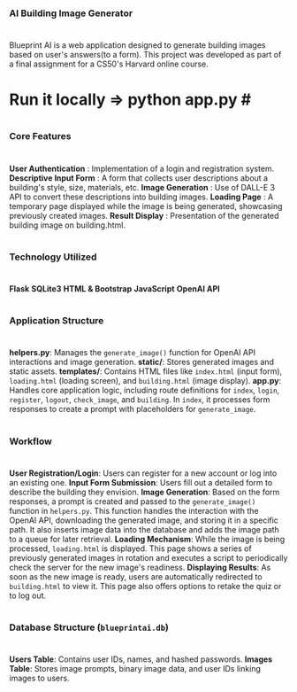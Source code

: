 ### AI Building Image Generator
#
#
Blueprint AI is a web application designed to generate building images based on user's answers(to a form). This project was developed as part of a final assignment for a CS50's Harvard online course.
#
# Run it locally => python app.py #
#
### Core Features
#
**User Authentication** : Implementation of a login and registration system.
**Descriptive Input Form** : A form that collects user descriptions about a building's style, size, materials, etc.
**Image Generation** : Use of DALL-E 3 API to convert these descriptions into building images.
**Loading Page** : A temporary page displayed while the image is being generated, showcasing previously created images.
**Result Display** : Presentation of the generated building image on building.html.
#
### Technology Utilized
#
**Flask**
**SQLite3**
**HTML & Bootstrap**
**JavaScript**
**OpenAI API**
#
### Application Structure
#
**helpers.py**: Manages the `generate_image()` function for OpenAI API interactions and image generation.
**static/**: Stores generated images and static assets.
**templates/**: Contains HTML files like `index.html` (input form), `loading.html` (loading screen), and `building.html` (image display).
**app.py**: Handles core application logic, including route definitions for `index`, `login`, `register`, `logout`, `check_image`, and `building`. In `index`, it processes form responses to create a prompt with placeholders for `generate_image`.
#
### Workflow
#
**User Registration/Login**: Users can register for a new account or log into an existing one.
**Input Form Submission**: Users fill out a detailed form to describe the building they envision.
**Image Generation**: Based on the form responses, a prompt is created and passed to the `generate_image()` function in `helpers.py`. This function handles the interaction with the OpenAI API, downloading the generated image, and storing it in a specific path. It also inserts image data into the database and adds the image path to a queue for later retrieval.
**Loading Mechanism**: While the image is being processed, `loading.html` is displayed. This page shows a series of previously generated images in rotation and executes a script to periodically check the server for the new image's readiness.
**Displaying Results**: As soon as the new image is ready, users are automatically redirected to `building.html` to view it. This page also offers options to retake the quiz or to log out.
#
### Database Structure (`blueprintai.db`)
#
**Users Table**: Contains user IDs, names, and hashed passwords.
**Images Table**: Stores image prompts, binary image data, and user IDs linking images to users.
#
#
#### 
